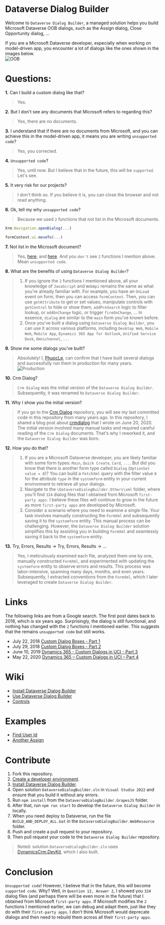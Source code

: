 # Dataverse Dialog Builder
Welcome to ```Dataverse Dialog Builder```, a managed solution helps you build Microsoft Dataverse OOB dialogs, such as the Assign dialog, Close Opportunity dialog, ...

If you are a Microsoft Dataverse developer, especially when working on model-driven app, you encounter a lot of dialogs like the ones shown in the images below.\
![OOB](DataverseDialogBuilder.Others/images/oob.gif)

# Questions:
**1.** Can I build a custom dialog like that?
> Yes.

**2.** But I don't see any documents that Microsoft refers to regarding this?
> Yes, there are no documents.

**3.** I understand that if there are no documents from Microsoft, and you can achieve this in the model-driven app, it means you are writing ```unsupported code```?
> Yes, you corrected.

**4.** ```Unsupported code```?
> Yes, until now. But I believe that in the future, this will be ```supported```. Let's see.

**5.** It very risk for our projects?
> I don't think so. If you believe it is, you can close the browser and not read anything.

**6.** Ok, tell my why ```unsupported code```?
> Because we used ```2``` functions that not list in the Microsoft documents.
```js
Xrm.Navigation.openDialog(...)
```
```js
formContext.ui.moveTo(...)
```
**7.** Not list in the Microsoft document?
> Yes, [here](https://learn.microsoft.com/en-us/power-apps/developer/model-driven-apps/clientapi/reference/xrm-navigation), and [here](https://learn.microsoft.com/en-us/power-apps/developer/model-driven-apps/clientapi/reference/formcontext-ui). And you ```don't``` see ```2``` functions I mention above. Mean ```unsupported code```.

**8.** What are the benefits of using ```Dataverse Dialog Builder```?
> 1. If you ignore the ```2``` functions I mentioned above, all your knowledge of ```JavaScript``` and ```WebApi``` remains the same as what you're already familiar with. For example, you have an ```OnLoad``` event on form, then you can access ```formContext```. Then, you can use ```getAttribute``` to get or set values, manipulate controls with ```getControl``` to hide or show them, ```addPreSearch``` logic to filter lookup, or ```addOnChange``` logic, or trigger ```fireOnChange```, ... In essence, ```dialog``` are similar to the ```main``` form you've known before.
> 2. Once you've built a dialog using ```Dataverse Dialog Builder```, you can use it across various platforms, including ```Desktop Web```, ```Mobile Web```, ```Mobile App```, ```Dynamics 365 App for Outlook```, ```Unified Service Desk```, ```Omnichannel```, ```...```

**9.** Show me some dialogs you've built?
>Absolutely! I, [PhuocLe](https://github.com/phuocle), can confirm that I have built several dialogs and successfully run them in production for many years.\
![Production](DataverseDialogBuilder.Others/images/production.gif)

**10.** Crm Dialog?
>```Crm Dialog``` was the initial version of the ```Dataverse Dialog Builder```. Subsequently, it was renamed to ```Dataverse Dialog Builder```.

**11.** Why I show you the initial version?
>If you go to the [Crm Dialog](https://github.com/phuocle/crmdialog) repository, you will see my last committed code in this repository from many years ago. In this repository, I shared a blog post about [crmdialog](https://www.phuocle.net/post/2020-06-20-crmdialog) that I wrote on June 20, 2020. The initial version involved many manual tasks and required careful reading of the ```Crm Dialog``` documents. That's why I reworked it, and the ```Dataverse Dialog Builder``` was born.

**12.** How you do that?
>1. If you are a Microsoft Dataverse developer, you are likely familiar with some form types: ```Main```, ```Quick Create```, ```Card```, ```...```. But did you know that there is another form type called ```Dialog``` (```OptionSet value = 8```)? You can build a ```FetchXml``` query with the filter value ```8``` for the attribute ```type``` in the ```systemform``` entity in your current environment to retrieve all your dialogs.
>2. Navigate to the ```\DataverseDialogBuilder.Others\xml``` folder, where you'll find ```324``` dialog files that I obtained from Microsoft ```first-party apps```. I believe these files will continue to grow in the future as more ```first-party apps``` are developed by Microsoft.
> 3. Consider a scenario where you need to examine a single file. Your task involves manually constructing the ```FormXml``` and subsequently saving it to the ```systemform``` entity. This manual process can be challenging. However, the ```Dataverse Dialog Builder``` solution simplifies this by assisting you in building ```FormXml``` and seamlessly saving it back to the ```systemform``` entity.

**13.** Try, Errors, Results -> Try, Errors, Results -> ...
>Yes, I meticulously examined each file, analyzed them one by one, manually constructed ```FormXml```, and experimented with updating the ```systemform``` entity to observe errors and results. This process was labor-intensive, spanning many days, months, and even years. Subsequently, I extracted conventions from the ```FormXml```, which I later leveraged to create ```Dataverse Dialog Builder```.

# Links
The following links are from a Google search. The first post dates back to 2018, which is six years ago. Surprisingly, the dialog is still functional, and nothing has changed with the ```2``` functions I mentioned earlier. This suggests that the remains ```unsupported code``` but still works.

* July 22, 2018 [Custom Dialog Boxes - Part 1](https://bguidinger.com/blog/custom-dialog-boxes-part-1)
* July 29, 2018 [Custom Dialog Boxes - Part 2](https://bguidinger.com/blog/custom-dialog-boxes-part-2)
* June 10, 2019 [Dynamics 365 - Custom Dialogs in UCI - Part 3](https://blog.thenetw.org/2019/06/10/dynamics-365-custom-dialogs-in-uci-part-3)
* May 22, 2020 [Dynamics 365 – Custom Dialogs in UCI – Part 4](https://blog.danijel.se/posts/dynamics-365-custom-dialogs-in-uci-part-4)

# Wiki

* [Install Dataverse Dialog Builder](https://github.com/phuocle/DataverseDialogBuilder/wiki/Install-Dataverse-Dialog-Builder)
* [Use Dataverse Dialog Builder](https://github.com/phuocle/DataverseDialogBuilder/wiki/Use-Dataverse-Dialog-Builder)
* [Controls](https://github.com/phuocle/DataverseDialogBuilder/wiki/Controls)

# Examples

* [Find User Id](https://github.com/phuocle/DataverseDialogBuilder/wiki/Find-User-Id)
* [Another Assign](https://github.com/phuocle/DataverseDialogBuilder/wiki/Another-Assign)

# Contribute
1. Fork this repository.
2. [Create a developer environment](https://learn.microsoft.com/en-us/power-platform/developer/create-developer-environment).
3. [Install Dataverse Dialog Builder](https://github.com/phuocle/DataverseDialogBuilder/wiki/Install-Dataverse-Dialog-Builder).
4. Open solution ```DataverseDialogBuilder.sln``` in ```Visual Studio 2022``` and ensure that you build it without any errors.
5. Run ```npm install``` from the ```DataverseDialogBuilder.GrapesJS``` folder.
6. After that, run ```npm run start``` to develop the ```Dataverse Dialog Builder``` in locally.
7. When you need deploy to Dataverse, run the file ```BUILD_AND_DEPLOY_ALL.bat``` in the ```DataverseDialogBuilder.WebResource``` folder.
8. Push and create a pull request to your repository.
9. Then pull request your code to the ```Dataverse Dialog Builder``` repository.

>Noted: solution ```DataverseDialogBuilder.sln``` uses [DynamicsCrm.DevKit](https://github.com/phuocle/Dynamics-Crm-DevKit), which I also built.

# Conclusion
```Unsupported code```! However, I believe that in the future, this will become ```supported code```. Why? Well, in ```Question 12, Answer 2```, I showed you ```324``` dialog files (and perhaps there will be even more in the future) that I obtained from Microsoft ```first-party apps```. If Microsoft modifies the ```2``` functions I mentioned earlier, we can debug and adapt them, just like they do with their ```first-party apps```. I don’t think Microsoft would deprecate dialogs and then need to rebuild them across all their ```first-party apps```.